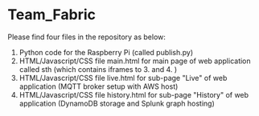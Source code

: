# Team_Fabric

Please find four files in the repository as below:
1) Python code for the Raspberry Pi (called publish.py)
2) HTML/Javascript/CSS file main.html for main page of web application called sth (which contains iframes to 3. and 4. )
3) HTML/Javascript/CSS file live.html for sub-page "Live" of web application (MQTT broker setup with AWS host)
4) HTML/Javascript/CSS file history.html for sub-page "History" of web application (DynamoDB storage and Splunk graph hosting)
